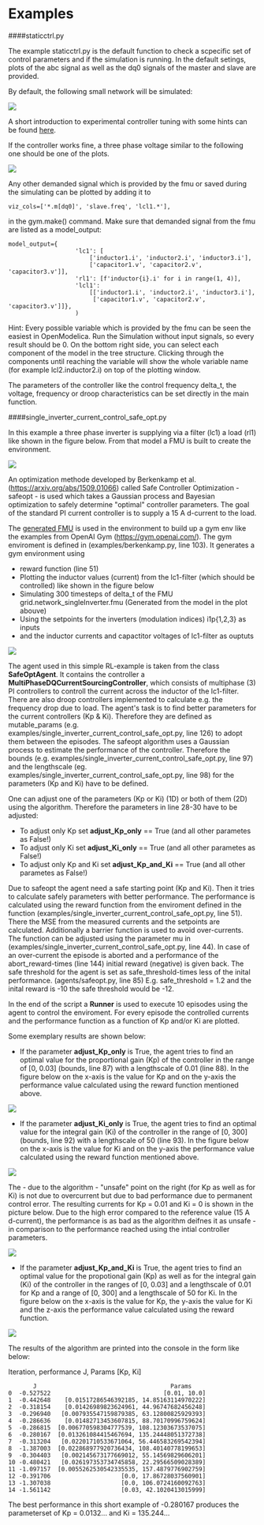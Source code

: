 #  Examples

####staticctrl.py

The example staticctrl.py is the default function to check a scpecific set of control parameters and if the simulation is running.
In the default setings, plots of the abc signal as well as the dq0 signals of the master and slave are provided.

By default, the following small network will be simulated:

![](../pictures/network.png)

A short introduction to experimental controller tuning with some hints can be found [here](controller_tuning.html).

If the controller works fine, a three phase voltage similar to the following one should be one of the plots. 


![](../pictures/abc.png)
 
Any other demanded signal which is provided by the fmu or saved during the simulating can be plotted by adding it to 

    viz_cols=['*.m[dq0]', 'slave.freq', 'lcl1.*'],
 
in the gym.make() command. Make sure that demanded signal from the fmu are listed as a model_output:

    model_output={
                       'lc1': [
                           ['inductor1.i', 'inductor2.i', 'inductor3.i'],
                           ['capacitor1.v', 'capacitor2.v', 'capacitor3.v']],
                       'rl1': [f'inductor{i}.i' for i in range(1, 4)],
                       'lcl1':
                           [['inductor1.i', 'inductor2.i', 'inductor3.i'],
                            ['capacitor1.v', 'capacitor2.v', 'capacitor3.v']]},
                       )

Hint: Every possible variable which is provided by the fmu can be seen the easiest in OpenModelica. Run the Simulation without input signals, so every  result should be 0.
On the bottom right side, you can select each component of the model in the tree structure. 
Clicking through the components until reaching the variable will show the whole variable name (for example lcl2.inductor2.i) on top of the plotting window.

The parameters of the controller like the control frequency delta_t, the voltage, frequency or droop characteristics can be set directly in the main function. 
 
 
####single_inverter_current_control_safe_opt.py


In this example a three phase inverter is supplying via a filter (lc1) a load (rl1) like shown in the 
figure below.
From that model a FMU is built to create the environment.

![](../pictures/Modell.png)

An optimization methode developed by Berkenkamp et al. (https://arxiv.org/abs/1509.01066) called Safe
Controller Optimization - safeopt - is used which takes a Gaussian process and Bayesian optimization to safely determine 
"optimal" controller parameters. 
The goal of the standard PI current controller is to supply a 15 A d-current to the load. 


The [generated FMU](fmu.html) is used in the environment to build up a gym env like the examples from OpenAI Gym 
(https://gym.openai.com/). 
The gym enviroment is defined in (examples/berkenkamp.py, line 103).
It generates a gym environment using 
 - reward function (line 51)
 - Plotting the inductor values (current) from the lc1-filter (which should be controlled) like shown in the figure below
 - Simulating 300 timesteps of delta_t of the FMU grid.network_singleInverter.fmu (Generated from the model in the plot abouve)
 - Using the setpoints for the inverters (modulation indices) i1p{1,2,3} as inputs
 - and the inductor currents and capactitor voltages of lc1-filter as ouptuts
 
![](../pictures/i_abc_bk_kp15_Ki121.png)

The agent used in this simple RL-example is taken from the class __SafeOptAgent__.
It contains the controller a __MultiPhaseDQCurrentSourcingController__, which consists of multiphase (3) PI controllers 
to controll the current across the inductor of the lc1-filter. 
There are also droop controllers implemented to calculate e.g. the frequency drop due to load.
The agent's task is to find better parameters for the current controllers (Kp & Ki). 
Therefore they are defined as mutable_params (e.g. examples/single_inverter_current_control_safe_opt.py, line 126) to 
adopt them between the episodes.
The safeopt algorithm uses a Gaussian process to estimate the performance of the controller. 
Therefore the bounds (e.g. examples/single_inverter_current_control_safe_opt.py, line 97) and the 
lengthscale (eg. examples/single_inverter_current_control_safe_opt.py, line 98) for the 
parameters (Kp and Ki) have to be defined.  

One can adjust one of the parameters (Kp or Ki) (1D) or both of them (2D) using the algorithm.
Therefore the parameters in line 28-30 have to be adjusted:
- To adjust only Kp set __adjust_Kp_only__ == True (and all other parametes as False!)
- To adjust only Ki set __adjust_Ki_only__ == True (and all other parametes as False!)
- To adjust only Kp and Ki set __adjust_Kp_and_Ki__ == True (and all other parametes as False!)

Due to safeopt the agent need a safe starting point (Kp and Ki). Then it tries to calculate safely parameters with 
better performance.
The performance is calculated using the reward function from the enviroment defined in the function 
(examples/single_inverter_current_control_safe_opt.py, line 51). 
There the MSE from the measured currents and the setpoints are calculated. 
Additionally a barrier function is used to avoid over-currents. 
The function can be adjusted using the parameter mu in (examples/single_inverter_current_control_safe_opt.py, line 44).
In case of an over-current the episode is aborted and a performance of the abort_reward-times (line 144) initial reward 
(negative) is given back. 
The safe threshold for the agent is set as safe_threshold-times less of the inital performance. (agents/safeopt.py, line 85)
E.g. safe_threshold = 1.2 and the inital reward is -10 the safe threshold would be -12.

In the end of the script a __Runner__ is used to execute 10 episodes using the agent to control the enviroment. 
For every episode the controlled currents and the performance function as a function of Kp and/or Ki are plotted.

Some exemplary results are shown below:

- If the parameter __adjust_Kp_only__ is True, the agent tries to find an optimal value for the proportional gain (Kp)
 of the controller in the range of [0, 0.03] (bounds, line 87) with a lengthscale of 0.01 (line 88).
 In the figure below on the x-axis is the value for Kp and on the y-axis the performance value calculated using the 
 reward function mentioned above. 

 
![](../pictures/kp_J.png)

- If the parameter __adjust_Ki_only__ is True, the agent tries to find an optimal value for the integral gain (Ki)
 of the controller in the range of [0, 300] (bounds, line 92) with a lengthscale of 50 (line 93).
 In the figure below on the x-axis is the value for Ki and on the y-axis the performance value calculated using the 
 reward function mentioned above. 

 
![](../pictures/ki_J.png)

 The - due to the algorithm - "unsafe" point on the right (for Kp as well as for Ki) is not due to overcurrent but due 
 to bad performance due to  permanent control error.
 The resulting currents for Kp = 0.01 and Ki = 0 is shown in the picture below.
 Due to the high error compared to the reference value (15 A d-current), the performance is as bad as the algorithm 
 deifnes it as unsafe - in comparison to the performance reached using the intial controller parameters. 
 
 
 ![](../pictures/i_abc_ki_J_bad.png) 


 - If the parameter __adjust_Kp_and_Ki__ is True, the agent tries to find an optimal value for the propotional gain (Kp)
  as well as for the integral gain (Ki) of the controller in the ranges of [0, 0.03] and a lengthscale of 0.01 for Kp 
  and a range of [0, 300] and a lengthscale of 50 for Ki.
 In the figure below on the x-axis is the value for Kp, the y-axis the value for Ki and the z-axis the performance value
  calculated using the reward function. 

![](../pictures/kp_ki_J.png)

The results of the algorithm are printed into the console in the form like below:

Iteration, performance J, Params [Kp, Ki]

           J                                      Params
    0  -0.527522                                [0.01, 10.0]
    1  -0.442648    [0.01517286546392185, 14.85163114970222]
    2  -0.318154    [0.01426989823624961, 44.96747682456248]
    3  -0.296940   [0.007935547159879385, 63.12800825929393]
    4  -0.286636    [0.01482713453607815, 88.70170996759624]
    5  -0.286815  [0.006770598304777539, 108.12303673537075]
    6  -0.280167  [0.013261084415467694, 135.24448051372738]
    7  -0.313204   [0.02201710533671064, 56.446583269542394]
    8  -1.387003  [0.022868977920736434, 108.40140778199653]
    9  -0.304403   [0.002145673177669012, 55.14569829606201]
    10 -0.480421   [0.026197353734745858, 22.29566509028389]
    11 -1.097157  [0.0055262530542335535, 157.4879776902759]
    12 -0.391706                    [0.0, 17.86728037560901]
    13 -1.307038                    [0.0, 106.0724160092763]
    14 -1.561142                    [0.03, 42.1020413015999]
    
The best performance in this short example of -0.280167 produces the parameterset of Kp = 0.0132... 
and Ki = 135.244...